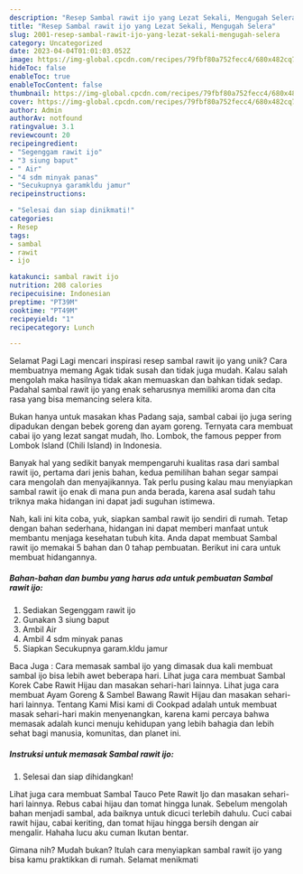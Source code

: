```yaml
---
description: "Resep Sambal rawit ijo yang Lezat Sekali, Mengugah Selera"
title: "Resep Sambal rawit ijo yang Lezat Sekali, Mengugah Selera"
slug: 2001-resep-sambal-rawit-ijo-yang-lezat-sekali-mengugah-selera
category: Uncategorized
date: 2023-04-04T01:01:03.052Z
image: https://img-global.cpcdn.com/recipes/79fbf80a752fecc4/680x482cq70/sambal-rawit-ijo-foto-resep-utama.jpg
hideToc: false
enableToc: true
enableTocContent: false
thumbnail: https://img-global.cpcdn.com/recipes/79fbf80a752fecc4/680x482cq70/sambal-rawit-ijo-foto-resep-utama.jpg
cover: https://img-global.cpcdn.com/recipes/79fbf80a752fecc4/680x482cq70/sambal-rawit-ijo-foto-resep-utama.jpg
author: Admin
authorAv: notfound
ratingvalue: 3.1
reviewcount: 20
recipeingredient:
- "Segenggam rawit ijo"
- "3 siung baput"
- " Air"
- "4 sdm minyak panas"
- "Secukupnya garamkldu jamur"
recipeinstructions:

- "Selesai dan siap dinikmati!"
categories:
- Resep
tags:
- sambal
- rawit
- ijo

katakunci: sambal rawit ijo 
nutrition: 208 calories
recipecuisine: Indonesian
preptime: "PT39M"
cooktime: "PT49M"
recipeyield: "1"
recipecategory: Lunch

---
```



Selamat Pagi Lagi mencari inspirasi resep sambal rawit ijo yang unik? Cara membuatnya memang Agak tidak susah dan tidak juga mudah. Kalau salah mengolah maka hasilnya tidak akan memuaskan dan bahkan tidak sedap. Padahal sambal rawit ijo yang enak seharusnya memiliki aroma dan cita rasa yang bisa memancing selera kita.


Bukan hanya untuk masakan khas Padang saja, sambal cabai ijo juga sering dipadukan dengan bebek goreng dan ayam goreng. Ternyata cara membuat cabai ijo yang lezat sangat mudah, lho. Lombok, the famous pepper from Lombok Island (Chili Island) in Indonesia.

Banyak hal yang sedikit banyak mempengaruhi kualitas rasa dari sambal rawit ijo, pertama dari jenis bahan, kedua pemilihan bahan segar sampai cara mengolah dan menyajikannya. Tak perlu pusing kalau mau menyiapkan sambal rawit ijo enak di mana pun anda berada, karena asal sudah tahu triknya maka hidangan ini dapat jadi suguhan istimewa.


Nah, kali ini kita coba, yuk, siapkan sambal rawit ijo sendiri di rumah. Tetap dengan bahan sederhana, hidangan ini dapat memberi manfaat untuk membantu menjaga kesehatan tubuh kita. Anda dapat membuat Sambal rawit ijo memakai 5 bahan dan 0 tahap pembuatan. Berikut ini cara untuk membuat hidangannya.

<!--inarticleads1-->

##### Bahan-bahan dan bumbu yang harus ada untuk pembuatan Sambal rawit ijo:

1. Sediakan Segenggam rawit ijo
1. Gunakan 3 siung baput
1. Ambil  Air
1. Ambil 4 sdm minyak panas
1. Siapkan Secukupnya garam.kldu jamur


Baca Juga : Cara memasak sambal ijo yang dimasak dua kali membuat sambal ijo bisa lebih awet beberapa hari. Lihat juga cara membuat Sambal Korek Cabe Rawit Hijau dan masakan sehari-hari lainnya. Lihat juga cara membuat Ayam Goreng &amp; Sambel Bawang Rawit Hijau dan masakan sehari-hari lainnya. Tentang Kami Misi kami di Cookpad adalah untuk membuat masak sehari-hari makin menyenangkan, karena kami percaya bahwa memasak adalah kunci menuju kehidupan yang lebih bahagia dan lebih sehat bagi manusia, komunitas, dan planet ini. 

<!--inarticleads2-->

##### Instruksi untuk memasak Sambal rawit ijo:


1. Selesai dan siap dihidangkan!

Lihat juga cara membuat Sambal Tauco Pete Rawit Ijo dan masakan sehari-hari lainnya. Rebus cabai hijau dan tomat hingga lunak. Sebelum mengolah bahan menjadi sambal, ada baiknya untuk dicuci terlebih dahulu. Cuci cabai rawit hijau, cabai keriting, dan tomat hijau hingga bersih dengan air mengalir. Hahaha lucu aku cuman Ikutan bentar. 

Gimana nih? Mudah bukan? Itulah cara menyiapkan sambal rawit ijo yang bisa kamu praktikkan di rumah. Selamat menikmati
